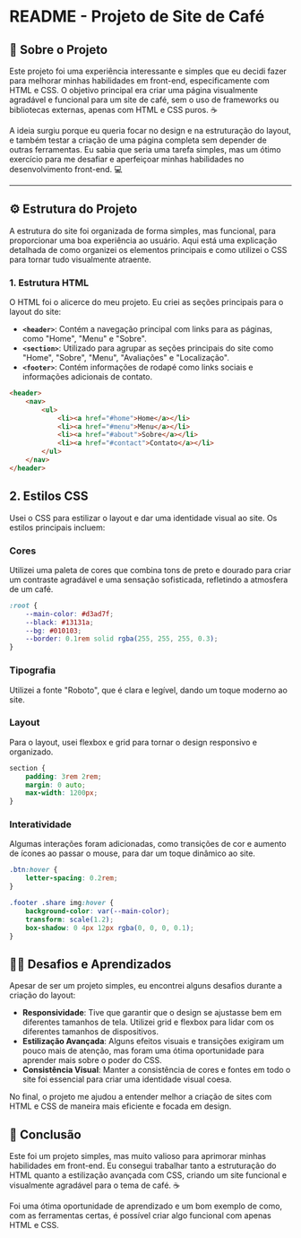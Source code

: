 # README - Projeto de Site de Café

## 📝 Sobre o Projeto

Este projeto foi uma experiência interessante e simples que eu decidi fazer para melhorar minhas habilidades em front-end, especificamente com HTML e CSS. O objetivo principal era criar uma página visualmente agradável e funcional para um site de café, sem o uso de frameworks ou bibliotecas externas, apenas com HTML e CSS puros. ☕️

A ideia surgiu porque eu queria focar no design e na estruturação do layout, e também testar a criação de uma página completa sem depender de outras ferramentas. Eu sabia que seria uma tarefa simples, mas um ótimo exercício para me desafiar e aperfeiçoar minhas habilidades no desenvolvimento front-end. 💻

---

## ⚙️ Estrutura do Projeto

A estrutura do site foi organizada de forma simples, mas funcional, para proporcionar uma boa experiência ao usuário. Aqui está uma explicação detalhada de como organizei os elementos principais e como utilizei o CSS para tornar tudo visualmente atraente.

### 1. **Estrutura HTML**

O HTML foi o alicerce do meu projeto. Eu criei as seções principais para o layout do site:

- **`<header>`**: Contém a navegação principal com links para as páginas, como "Home", "Menu" e "Sobre".
- **`<section>`**: Utilizado para agrupar as seções principais do site como "Home", "Sobre", "Menu", "Avaliações" e "Localização".
- **`<footer>`**: Contém informações de rodapé como links sociais e informações adicionais de contato.

```html
<header>
    <nav>
        <ul>
            <li><a href="#home">Home</a></li>
            <li><a href="#menu">Menu</a></li>
            <li><a href="#about">Sobre</a></li>
            <li><a href="#contact">Contato</a></li>
        </ul>
    </nav>
</header>
```
## 2. Estilos CSS

Usei o CSS para estilizar o layout e dar uma identidade visual ao site. Os estilos principais incluem:

### Cores
Utilizei uma paleta de cores que combina tons de preto e dourado para criar um contraste agradável e uma sensação sofisticada, refletindo a atmosfera de um café.

```css
:root {
    --main-color: #d3ad7f;
    --black: #13131a;
    --bg: #010103;
    --border: 0.1rem solid rgba(255, 255, 255, 0.3);
}
```
### Tipografia
Utilizei a fonte "Roboto", que é clara e legível, dando um toque moderno ao site.

### Layout
Para o layout, usei flexbox e grid para tornar o design responsivo e organizado.

```css
section {
    padding: 3rem 2rem;
    margin: 0 auto;
    max-width: 1200px;
}
```
### Interatividade
Algumas interações foram adicionadas, como transições de cor e aumento de ícones ao passar o mouse, para dar um toque dinâmico ao site.

```css
.btn:hover {
    letter-spacing: 0.2rem;
}

.footer .share img:hover {
    background-color: var(--main-color);
    transform: scale(1.2);
    box-shadow: 0 4px 12px rgba(0, 0, 0, 0.1);
}
```

## 🧑‍💻 Desafios e Aprendizados

Apesar de ser um projeto simples, eu encontrei alguns desafios durante a criação do layout:

- **Responsividade**: Tive que garantir que o design se ajustasse bem em diferentes tamanhos de tela. Utilizei grid e flexbox para lidar com os diferentes tamanhos de dispositivos.
- **Estilização Avançada**: Alguns efeitos visuais e transições exigiram um pouco mais de atenção, mas foram uma ótima oportunidade para aprender mais sobre o poder do CSS.
- **Consistência Visual**: Manter a consistência de cores e fontes em todo o site foi essencial para criar uma identidade visual coesa.

No final, o projeto me ajudou a entender melhor a criação de sites com HTML e CSS de maneira mais eficiente e focada em design.

## 💬 Conclusão

Este foi um projeto simples, mas muito valioso para aprimorar minhas habilidades em front-end. Eu consegui trabalhar tanto a estruturação do HTML quanto a estilização avançada com CSS, criando um site funcional e visualmente agradável para o tema de café. ☕️

Foi uma ótima oportunidade de aprendizado e um bom exemplo de como, com as ferramentas certas, é possível criar algo funcional com apenas HTML e CSS.
